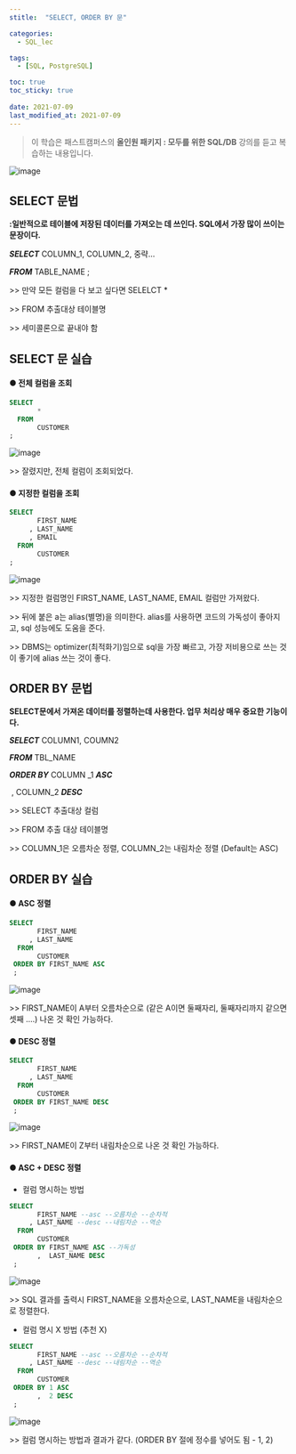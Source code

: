 ```yaml
---
stitle:  "SELECT, ORDER BY 문"

categories:
  - SQL_lec

tags:
  - [SQL, PostgreSQL]

toc: true
toc_sticky: true
 
date: 2021-07-09
last_modified_at: 2021-07-09
---
```

> 이 학습은 패스트캠퍼스의 **올인원 패키지 : 모두를 위한 SQL/DB** 강의를 듣고 복습하는 내용입니다.

![image](https://user-images.githubusercontent.com/80219821/125047572-15502b80-e0da-11eb-8340-830d14f9c574.png)


## SELECT 문법

**:일반적으로 테이블에 저장된 데이터를 가져오는 데 쓰인다. SQL에서 가장 많이 쓰이는 문장이다.**



***SELECT*** COLUMN_1, COLUMN_2, 중략...

***FROM*** TABLE_NAME ;



\>> 만약 모든 컬럼을 다 보고 싶다면 SELELCT *

\>> FROM 추출대상 테이블명

\>> 세미콜론으로 끝내야 함



## SELECT 문 실습 

#### ● 전체 컬럼을 조회

```sql
SELECT 
       *
  FROM 
       CUSTOMER
;
```



![image](https://user-images.githubusercontent.com/80219821/125047901-619b6b80-e0da-11eb-936e-ac36c90fa202.png)

\>> 잘렸지만, 전체 컬럼이 조회되었다.



#### ● 지정한 컬럼을 조회

```sql
SELECT 
       FIRST_NAME 
     , LAST_NAME
     , EMAIL
  FROM 
       CUSTOMER 
;
```



![image](https://user-images.githubusercontent.com/80219821/125047921-66601f80-e0da-11eb-81b4-e539d0f416d4.png)

\>> 지정한 컬럼명인 FIRST_NAME, LAST_NAME, EMAIL 컬럼만 가져왔다.

\>> 뒤에 붙은 a는 alias(별명)을 의미한다. alias를 사용하면 코드의 가독성이 좋아지고, sql 성능에도 도움을 준다.

\>> DBMS는 optimizer(최적화기)임으로 sql을 가장 빠르고, 가장 저비용으로 쓰는 것이 좋기에 alias 쓰는 것이 좋다.




## ORDER BY 문법

**SELECT문에서 가져온 데이터를 정렬하는데 사용한다. 업무 처리상 매우 중요한 기능이다.**

***SELECT*** COLUMN1, COUMN2

***FROM*** TBL_NAME

***ORDER BY*** COLUMN _1 ***ASC***

​                  , COLUMN_2 ***DESC***

\>> SELECT 추출대상 컬럼

\>> FROM 추출 대상 테이블명

\>> COLUMN_1은 오름차순 정렬, COLUMN_2는 내림차순 정렬 (Default는 ASC)



## ORDER BY 실습

#### ● ASC 정렬
```sql
SELECT 
       FIRST_NAME
     , LAST_NAME
  FROM 
       CUSTOMER
 ORDER BY FIRST_NAME ASC
 ;
```



![image](https://user-images.githubusercontent.com/80219821/125047939-69f3a680-e0da-11eb-81f4-868c65060925.png)



\>> FIRST_NAME이 A부터 오름차순으로 (같은 A이면 둘째자리, 둘째자리까지 같으면 셋째 ....) 나온 것 확인 가능하다.



#### ● DESC 정렬

```sql
SELECT 
       FIRST_NAME
     , LAST_NAME
  FROM 
       CUSTOMER
 ORDER BY FIRST_NAME DESC
 ;
```



![image](https://user-images.githubusercontent.com/80219821/125047953-6cee9700-e0da-11eb-9436-db0770b771b2.png)



\>> FIRST_NAME이 Z부터 내림차순으로 나온 것 확인 가능하다.



#### ● ASC + DESC 정렬
  - 컬럼 명시하는 방법

```sql
SELECT 
       FIRST_NAME --asc --오름차순 --순차적
     , LAST_NAME --desc --내림차순 --역순
  FROM 
       CUSTOMER
 ORDER BY FIRST_NAME ASC --가독성
       ,  LAST_NAME DESC
 ;
```



![image](https://user-images.githubusercontent.com/80219821/125047963-6f50f100-e0da-11eb-9dd6-d5ba0ec0c0a7.png)



\>> SQL 결과를 출력시 FIRST_NAME을 오름차순으로, LAST_NAME을 내림차순으로 정렬한다.

- 컬럼 명시 X 방법 (추천 X)

```sql
SELECT 
       FIRST_NAME --asc --오름차순 --순차적
     , LAST_NAME --desc --내림차순 --역순
  FROM 
       CUSTOMER
 ORDER BY 1 ASC
       ,  2 DESC
 ;
```



![image](https://user-images.githubusercontent.com/80219821/125047972-71b34b00-e0da-11eb-8fe4-b6e4b9582806.png)



\>> 컬럼 명시하는 방법과 결과가 같다. (ORDER BY 절에 정수를 넣어도 됨 - 1, 2)

